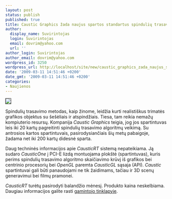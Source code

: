 ```yaml
---
layout: post
status: publish
published: true
title: Caustic Graphics žada naujus spartos standartus spindulių trasavime
author:
  display_name: Suvirintojas
  login: Suvirintojas
  email: dovrim@yahoo.com
  url: ''
author_login: Suvirintojas
author_email: dovrim@yahoo.com
wordpress_id: 3250
wordpress_url: http://localhost/site/new/caustic_graphics_zada_naujus_spartos_standartus_spinduliu_trasavime/
date: '2009-03-11 14:51:46 +0200'
date_gmt: '2009-03-11 14:51:46 +0200'
categories:
- Naujienos
---
```

<div class="imgright"><img src="http://svarke.technews.lt/causticone.gif" border="1" /></div>
<p>Spindulių trasavimo metodas, kaip žinome, leidžia kurti realistiškus trimatės grafikos objektus su šešėliais ir atspindžiais. Tiesa, tam reikia nemažų kompiuterio resursų. Kompanija <i>Caustic Graphics</i> teigia, jog jos spartintuvas leis iki 20 kartų pagreitinti spindulių trasavimo algoritmų veikimą. Su antrosios kartos spartintuvais, pasirodysiančiais šių metų pabaigoje, žadama net iki 200 kartų didesnė sparta.</p>
<p>Daug techninės informacijos apie <i>CausticRT</i> sistemą nepateikiama. Ją sudaro <i>CausticOne</i> į PCI-E lizdą montuojama plokštė (spartintuvas), kuris perims spindulių trasavimo algoritmo skaičiavimo krūvį iš grafikos bei centrinio procesorių bei <i>OpenGL</i> paremta <i>CausticGL</i> sąsaja (API). <i>Caustic</i> spartintuvai gali būti panaudojami ne tik žaidimams, tačiau ir 3D scenų generavimui bei filmų pramonei. </p>
<p><i>CausticRT</i> turėtų pasirodyti balandžio mėnesį. Produkto kaina neskelbiama. Daugiau informacijos galite rasti <a class="ns" href="http://www.caustic.com/caustic-rt_intro.php">gamintojo tinklapyje</a>.<br /></p>
